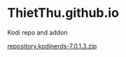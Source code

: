 # ThietThu.github.io
Kodi repo and addon		

<a href="repository.kodinerds-7.0.1.3.zip">repository.kodinerds-7.0.1.3.zip</a>
